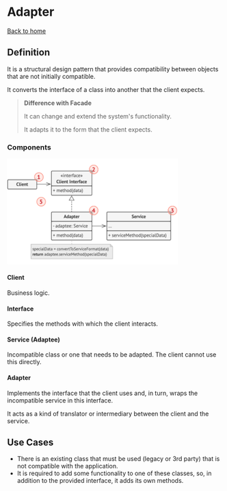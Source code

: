 # Adapter

[Back to home](./../../../../)

## Definition

It is a structural design pattern that provides compatibility between objects that are not initially compatible.

It converts the interface of a class into another that the client expects.

> **Difference with Facade**
>
> It can change and extend the system's functionality.
>
> It adapts it to the form that the client expects.

### Components

<img src="./../../../../assets/images/documentation/design-pattern-adapter.png" alt="Design Pattern Adapter" style="width:400px;height:auto;">

#### Client

Business logic.

#### Interface

Specifies the methods with which the client interacts.

#### Service (Adaptee)

Incompatible class or one that needs to be adapted. The client cannot use this directly.

#### Adapter

Implements the interface that the client uses and, in turn, wraps the incompatible service in this interface.

It acts as a kind of translator or intermediary between the client and the service.

## Use Cases

- There is an existing class that must be used (legacy or 3rd party) that is not compatible with the application.
- It is required to add some functionality to one of these classes, so, in addition to the provided interface, it adds its own methods.
